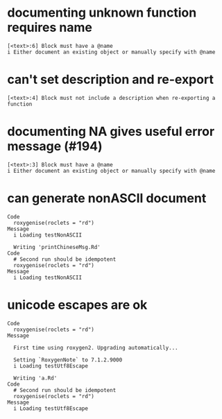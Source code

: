 # documenting unknown function requires name

    [<text>:6] Block must have a @name
    i Either document an existing object or manually specify with @name

# can't set description and re-export

    [<text>:4] Block must not include a description when re-exporting a function

# documenting NA gives useful error message (#194)

    [<text>:3] Block must have a @name
    i Either document an existing object or manually specify with @name

# can generate nonASCII document

    Code
      roxygenise(roclets = "rd")
    Message
      i Loading testNonASCII
      
      Writing 'printChineseMsg.Rd'
    Code
      # Second run should be idempotent
      roxygenise(roclets = "rd")
    Message
      i Loading testNonASCII

# unicode escapes are ok

    Code
      roxygenise(roclets = "rd")
    Message
      
      First time using roxygen2. Upgrading automatically...
      
      Setting `RoxygenNote` to 7.1.2.9000
      i Loading testUtf8Escape
      
      Writing 'a.Rd'
    Code
      # Second run should be idempotent
      roxygenise(roclets = "rd")
    Message
      i Loading testUtf8Escape

